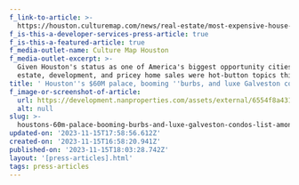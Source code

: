```yaml
---
f_link-to-article: >-
  https://houston.culturemap.com/news/real-estate/most-expensive-house-for-sale-houston-galveston/
f_is-this-a-developer-services-press-article: true
f_is-this-a-featured-article: true
f_media-outlet-name: Culture Map Houston
f_media-outlet-excerpt: >-
  Given Houston's status as one of America's biggest opportunity cities, real
  estate, development, and pricey home sales were hot-button topics this year.
title: ' Houston''s $60M palace, booming ''burbs, and luxe Galveston condos list among 2022''s top real estate stories'
f_image-or-screenshot-of-article:
  url: https://development.nanproperties.com/assets/external/6554f8a431cb08cd3e64fa6d_screenshot202023-11-1620005804.png
  alt: null
slug: >-
  houstons-60m-palace-booming-burbs-and-luxe-galveston-condos-list-among-2022s-top-real-estate-stories
updated-on: '2023-11-15T17:58:56.612Z'
created-on: '2023-11-15T16:58:20.941Z'
published-on: '2023-11-15T18:03:28.742Z'
layout: '[press-articles].html'
tags: press-articles
---
```



